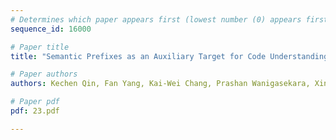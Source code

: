 ```yaml
---
# Determines which paper appears first (lowest number (0) appears first)
sequence_id: 16000

# Paper title
title: "Semantic Prefixes as an Auxiliary Target for Code Understanding and Generation"

# Paper authors
authors: Kechen Qin, Fan Yang, Kai-Wei Chang, Prashan Wanigasekara, Xinyue Liu, Chengwei Su, Emre Barut 

# Paper pdf
pdf: 23.pdf

---
```

